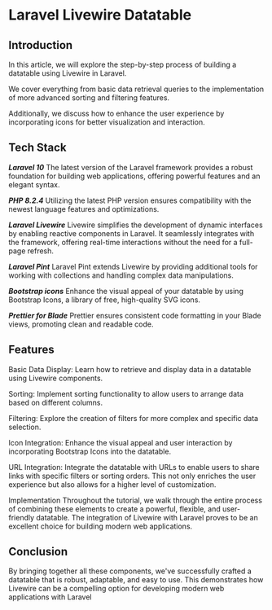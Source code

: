 # Laravel Livewire Datatable

## Introduction

In this article, we will explore the step-by-step process of building a datatable using Livewire in Laravel.

We cover everything from basic data retrieval queries to the implementation of more advanced sorting and filtering features.

Additionally, we discuss how to enhance the user experience by incorporating icons for better visualization and interaction.

## Tech Stack

**_Laravel 10_** The latest version of the Laravel framework provides a robust foundation for building web applications, offering powerful features and an elegant syntax.

**_PHP 8.2.4_** Utilizing the latest PHP version ensures compatibility with the newest language features and optimizations.

**_Laravel Livewire_** Livewire simplifies the development of dynamic interfaces by enabling reactive components in Laravel. It seamlessly integrates with the framework, offering real-time interactions without the need for a full-page refresh.

**_Laravel Pint_** Laravel Pint extends Livewire by providing additional tools for working with collections and handling complex data manipulations.

**_Bootstrap icons_** Enhance the visual appeal of your datatable by using Bootstrap Icons, a library of free, high-quality SVG icons.

**_Prettier for Blade_** Prettier ensures consistent code formatting in your Blade views, promoting clean and readable code.

## Features

Basic Data Display:
Learn how to retrieve and display data in a datatable using Livewire components.

Sorting:
Implement sorting functionality to allow users to arrange data based on different columns.

Filtering:
Explore the creation of filters for more complex and specific data selection.

Icon Integration:
Enhance the visual appeal and user interaction by incorporating Bootstrap Icons into the datatable.

URL Integration:
Integrate the datatable with URLs to enable users to share links with specific filters or sorting orders. This not only enriches the user experience but also allows for a higher level of customization.

Implementation
Throughout the tutorial, we walk through the entire process of combining these elements to create a powerful, flexible, and user-friendly datatable. The integration of Livewire with Laravel proves to be an excellent choice for building modern web applications.

## Conclusion

By bringing together all these components, we've successfully crafted a datatable that is robust, adaptable, and easy to use. This demonstrates how Livewire can be a compelling option for developing modern web applications with Laravel
